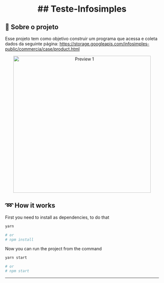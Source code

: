 <h1 align="center">
  ## Teste-Infosimples
</h1>


## :rocket: Sobre o projeto

Esse projeto tem como  objetivo construir um programa que acessa e coleta dados da seguinte
página:
https://storage.googleapis.com/infosimples-public/commercia/case/product.html

<p align="center">
  <img src="https://user-images.githubusercontent.com/85956064/186548141-dc16543c-1ec2-462a-a792-13888fe471b4.jpeg" alt="Preview 1" height="450" />
</p>

## :loop: How it works

First you need to install as dependencies, to do that

```bash
yarn

# or
# npm install
```

Now you can run the project from the command

```bash
yarn start

# or
# npm start
```

---
